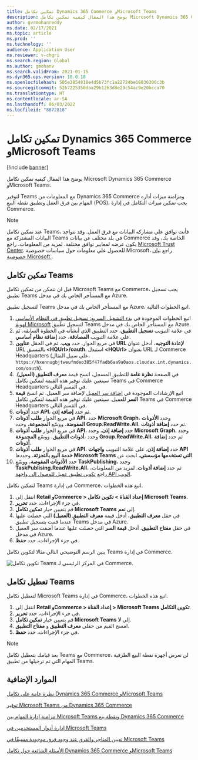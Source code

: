 ```yaml
---
title: تمكين تكامل Dynamics 365 Commerce وMicrosoft Teams
description: يوضح هذا المقال كيفيه تمكين تكامل Microsoft Dynamics 365 Commerce وMicrosoft Teams.
author: gvrmohanreddy
ms.date: 02/17/2021
ms.topic: article
ms.prod: ''
ms.technology: ''
audience: Application User
ms.reviewer: v-chgri
ms.search.region: Global
ms.author: gmohanv
ms.search.validFrom: 2021-01-15
ms.dyn365.ops.version: 10.0.18
ms.openlocfilehash: 505e3854818e4d5b73fc1a22724be16036300c3b
ms.sourcegitcommit: 52b7225350daa29b1263d8e29c54ac9e20bcca70
ms.translationtype: HT
ms.contentlocale: ar-SA
ms.lasthandoff: 06/03/2022
ms.locfileid: "8872818"
---
```

# <a name="enable-dynamics-365-commerce-and-microsoft-teams-integration"></a>تمكين تكامل Dynamics 365 Commerce وMicrosoft Teams

[!include [banner](includes/banner.md)]

يوضح هذا المقال كيفيه تمكين تكامل Microsoft Dynamics 365 Commerce وMicrosoft Teams.

لتوفير Teams مع المعلومات من Dynamics 365 Commerce ومزامنة ميزات أداره المهام بين فرق العمل وتطبيق نقطه البيع (POS)، يجب تمكين ميزات التكامل في إدارة Commerce.

> [!NOTE]
> عند تمكين تكامل Teams، فأنت توافق علي مشاركه البيانات مع فرق العمل. وقد تتواجد البيانات المشتركة مع Teams في بلد مختلف عن بيانات Commerce الخاصة بك، وقد يكون عرضه لمعايير توافق مختلفة. لمزيد من المعلومات، راجع [Microsoft Trust Center](https://www.microsoft.com/trust-center). للحصول علي معلومات حول سياسات خصوصية Microsoft، راجع [بيان خصوصية Microsoft ](https://aka.ms/privacy).

## <a name="enable-teams-integration"></a>تمكين تكامل Teams

قبل ان تتمكن من تمكين تكامل Microsoft Teams مع Commerce، يجب تسجيل تطبيق Teams مع المستأجر الخاص بك في مدخل Azure.

لتسجيل تطبيق Teams مع المستأجر الخاص بك في مدخل Azure، اتبع الخطوات التالية.

1. اتبع الخطوات الموجودة في [بدء التشغيل السريع: تسجيل تطبيق في النظام الأساسي لهوية Microsoft](/azure/active-directory/develop/quickstart-register-app) لتسجيل تطبيق Teams مع المستأجر الخاص بك في مدخل Azure.
1. في علامة التبويب **تسجيل التطبيق**، حدد التطبيق الذي أنشأته في الخطوة السابقة. ثم على علامة التبويب **المصادقة**، حدد **إضافة نظام أساسي**.
1. في مربع الحوار، حدد **ويب**. ثم في الحقل **عناوين URL لإعادة التوجيه‬**، أدخل عنوان URL بالتنسيق **\<HQUrl\>/oauth**. استبدل **\<HQUrl\>** بعنوان URL لـ Commerce Headquarters (على سبيل المثال، `https://hxennugbjtweufmdeo385f47fadb6aa9a0aos.cloudax.int.dynamics.com/oauth`).
1. في الصفحة **نظرة عامة** للتطبيق المسجل، انسخ قيمة **معرف التطبيق (العميل)**. سيتعين عليك توفير هذه القيمة لتمكين تكامل Teams في Commerce Headquarters في القسم التالي.
1. اتبع الإرشادات الموجودة في [إضافة سر العميل](/azure/active-directory/develop/quickstart-register-app#add-a-client-secret) لإضافة سر العميل. ثم انسخ **قيمة السر** للعميل. سيتعين عليك توفير هذه القيمة لتمكين تكامل Teams في Commerce Headquarters في القسم التالي.
1. حدد **أذونات API**، ثم حدد **إضافة إذن**.
1. في مربع الحوار **طلب أذونات API**، حدد **Microsoft Graph**، وحدد **الأذونات المفوضة**، ووسّع **المجموعة**، وحدد **Group.ReadWrite.All**، ثم حدد **إضافة أذونات**.
1. في مربع الحوار **طلب أذونات API**، حدد **إضافة إذن**، وحدد **Microsoft Graph**، وحدد **أذونات التطبيق**، ووسّع **المجموعة‏‎**، وحدد **Group.ReadWrite.All**، ثم حدد **إضافة أذونات**.
1. في مربع الحوار **طلب أذونات API**، حدد **إضافة إذن**. على علامة التبويب **واجهات API التي تستخدمها مؤسستي‬‏‫**، ابحث عن **Microsoft Teams خدمة البيع بالتجزئة**، وحددها
1. حدد **الأذونات المفوضة**، ووسّع **TaskPublishing**، وحدد **TaskPublising.ReadWrite.All**، ثم حدد **إضافة أذونات**. لمزيد من المعلومات، راجع [تكوين تطبيق عميل للوصول إلى واجهة API الويب](/azure/active-directory/develop/quickstart-configure-app-access-web-apis).

لتمكين تكامل Teams في إدارة Commerce، اتبع هذه الخطوات.

1. انتقل إلى **Retail وCommerce \> إعداد القناة \> تكوين تكامل Microsoft Teams**.
1. في جزء الإجراءات، حدد **تحرير**.
1. قم بتعيين خيار **تمكين تكامل Microsoft Teams** إلى **نعم**.
1. في حقل **معرف التطبيق**، أدخل قيمة **معرف التطبيق (العميل)‬** التي حصلت عليها عندما قمت بتسجيل تطبيق Teams في مدخل Azure.
1. في حقل **مفتاح التطبيق**، أدخل **قيمة السر‬** التي حصلت عليها عندما أضفت سر العميل في مدخل Azure.
1. في جزء الإجراءات، حدد **حفظ**.

يبين الرسم التوضيحي التالي مثالا لتكوين تكامل Teams في إدارة Commerce.

![تكوين تكامل Teams في المركز الرئيسي لـ Commerce.](media/D365-Commerce-Microsoft-Teams-Configuration_with_disclaimer.png)

## <a name="disable-teams-integration"></a>تعطيل تكامل Teams

لتعطيل تكامل Microsoft Teams في إدارة Commerce، اتبع هذه الخطوات.

1. انتقل إلى **Retail وCommerce \> إعداد القناة \> Microsoft Teams تكوين التكامل**.
1. في جزء الإجراءات، حدد **تحرير**.
3. قم بتعيين خيار **تمكين تكامل Microsoft Teams** إلى **لا**.
4. امسح القيم من حقلي **معرف التطبيق** و **مفتاح التطبيق**.
1. في جزء الإجراءات، حدد **حفظ**.

> [!NOTE]
> بعد قيامك بتعطيل تكامل Teams مع Commerce، لن تعرض أجهزة نقطة البيع الطرفية المهام التي تم ترحيلها من تطبيق Teams.

## <a name="additional-resources"></a>الموارد الإضافية

[نظرة عامة على تكامل Dynamics 365 Commerce وMicrosoft Teams](commerce-teams-integration.md)

[توفير Microsoft Teams من Dynamics 365 Commerce](provision-teams-from-commerce.md)

[مزامنة إدارة المهام بين Microsoft Teams ونقطة بيع Dynamics 365 Commerce](synchronize-tasks-teams-pos.md)

[إدارة أدوار المستخدمين في Microsoft Teams](manage-user-roles-teams.md)

[تعيين المتاجر والفرق عند وجود فرق موجودة مسبقًا في Microsoft Teams](map-stores-existing-teams.md)

[الأسئلة الشائعة حول تكامل Dynamics 365 Commerce وMicrosoft Teams](teams-integration-faq.md)
